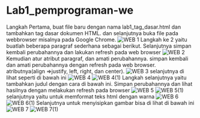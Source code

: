 # Lab1_pemprograman-we
Langkah Pertama, buat file baru dengan nama lab1_tag_dasar.html dan tambahkan tag dasar dokumen HTML. dan selanjutnya buka file pada webbrowser misalnya pada Google Chrome. 
![WEB 1](https://user-images.githubusercontent.com/56400200/113503952-45c67d80-955f-11eb-8c4c-3057f6262fcf.PNG)
Langkah ke 2 yaitu buatlah beberapa paragraf sederhana sebagai berikut. Selanjutnya simpan kembali perubahannya dan lakukan refresh pada web browser
![WEB 2](https://user-images.githubusercontent.com/56400200/113561017-29dddd00-962e-11eb-9d2d-a003377c580d.PNG)
Kemudian atur atribut paragraf, dan amati perubahannya. simpan kembali dan amati perubahannya dengan refresh pada web browser. atributnya(align =>justify, left, right, dan center).
![WEB 3](https://user-images.githubusercontent.com/56400200/113562934-2566f380-9631-11eb-9e7b-c8d9e0b6bf01.PNG)
selanjutnya di lihat seperti di bawah ini
![WEB 4](https://user-images.githubusercontent.com/56400200/113563586-251b2800-9632-11eb-9cbc-8711379c0a08.PNG)
![WEB 4(1)](https://user-images.githubusercontent.com/56400200/113563967-c6a27980-9632-11eb-8cae-c535ab9b28f5.PNG)
Langkah selanjutnya yaitu tambahkan judul dengan cara di bawah ini. Simpan perubahannya dan lihat hasilnya dengan melakukan refresh pada browser
![WEB 5](https://user-images.githubusercontent.com/56400200/113564344-6d871580-9633-11eb-834f-4ed87bc0a786.PNG)
![WEB 5(1)](https://user-images.githubusercontent.com/56400200/113564711-028a0e80-9634-11eb-8a85-00f072721665.PNG)
selanjutnya yaitu untuk memformat teks html dengan warna
![WEB 6](https://user-images.githubusercontent.com/56400200/113565084-a07dd900-9634-11eb-91f5-1dfa80bcda58.PNG)
![WEB 6(1)](https://user-images.githubusercontent.com/56400200/113565247-e89cfb80-9634-11eb-8217-596c567d9eff.PNG)
Selanjutnya untuk menyisipkan gambar bisa di lihat di bawah ini
![WEB 7](https://user-images.githubusercontent.com/56400200/113565393-21d56b80-9635-11eb-9782-3952cdfb586f.PNG)
![WEB 7(1)](https://user-images.githubusercontent.com/56400200/113565631-7678e680-9635-11eb-8c19-39e58c375915.PNG)


